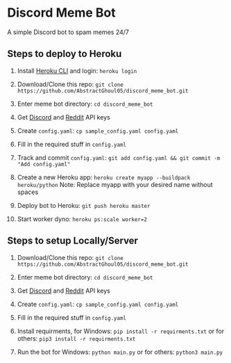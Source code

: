﻿# Discord Meme Bot
A simple Discord bot to spam memes 24/7
## Steps to deploy to Heroku
1. Install [Heroku CLI](https://devcenter.heroku.com/articles/heroku-cli#download-and-install) and login: ```heroku login```

2. Download/Clone this repo: ```git clone https://github.com/AbstractGhoul05/discord_meme_bot.git```

3. Enter meme bot directory: ```cd discord_meme_bot```

4. Get [Discord](https://discord.com/developers/applications) and [Reddit](https://www.reddit.com/prefs/apps) API keys

5. Create ```config.yaml```: ```cp sample_config.yaml config.yaml```

6. Fill in the required stuff in ```config.yaml```

7. Track and commit ```config.yaml```: ```git add config.yaml && git commit -m "Add config.yaml"```

8. Create a new Heroku app: ```heroku create myapp --buildpack heroku/python```
Note: Replace myapp with your desired name without spaces

9. Deploy bot to Heroku: ```git push heroku master```

10. Start worker dyno: ```heroku ps:scale worker=2``` 

## Steps to setup Locally/Server
1. Download/Clone this repo: ```git clone https://github.com/AbstractGhoul05/discord_meme_bot.git```

2. Enter meme bot directory: ```cd discord_meme_bot```

3. Get [Discord](https://discord.com/developers/applications) and [Reddit](https://www.reddit.com/prefs/apps) API keys

4. Create ```config.yaml```: ```cp sample_config.yaml config.yaml```

5. Fill in the required stuff in ```config.yaml```

6. Install requirments,
for Windows:
```pip install -r requirments.txt```
or for others:
```pip3 install -r requirments.txt```

7. Run the bot
for Windows:
```python main.py```
or for others:
```python3 main.py```
